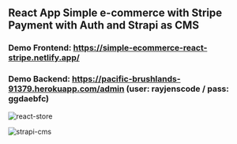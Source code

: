 ## React App Simple e-commerce with Stripe Payment with Auth and Strapi as CMS

### Demo Frontend: https://simple-ecommerce-react-stripe.netlify.app/
### Demo Backend: https://pacific-brushlands-91379.herokuapp.com/admin (user: rayjenscode / pass: ggdaebfc)

![react-store](https://i.imgur.com/usDzpDY.png)

![strapi-cms](https://i.imgur.com/RnvpAwg.png)
